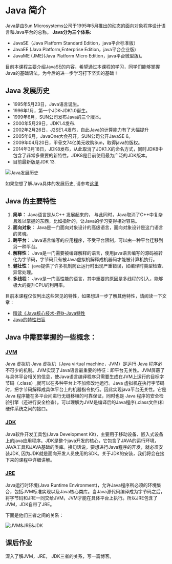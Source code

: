 # Java 简介

Java是由Sun Microsystems公司于1995年5月推出的动态的面向对象程序设计语言和Java平台的总称。
**Java分为三个体系:**

* JavaSE（Java Platform Standard Edition，java平台标准版）
* JavaEE (Java Platform,Enterprise Edition，java平台企业版)
* JavaME (JME)(Java Platform Micro Edition，java平台微型版)。

目前本课程主要介绍JavaSE的内容，希望通过本课程的学习，同学们能够掌握Java的基础语法，为今后的进一步学习打下坚实的基础！

## Java 发展历史

* 1995年5月23日，Java语言诞生。
* 1996年1月，第一个JDK-JDK1.0诞生。
* 1999年6月，SUN公司发布Java的三个版本。
* 2000年5月29日，JDK1.4发布.
* 2002年2月26日，J2SE1.4发布，自此Java的计算能力有了大幅提升
* 2005年6月，JavaOne大会召开，SUN公司公开JavaSE 6。
* 2009年04月20日，甲骨文74亿美元收购Sun，取得java的版权。
* 2014年3月18日，JDK8发布，从此取消了JDK1.X的命名方式，同时JDK8中包含了非常多重要的新特性。JDK8是目前使用最为广泛的JDK版本。
* 目前最新版是JDK 13.

![Java发展历史](http://ww1.sinaimg.cn/large/af4e9f79gy1fxlmhwehsrj220a136n1w.jpg)

如果您想了解Java具体的发展历史, 请参考[这里](https://en.wikipedia.org/wiki/Java_version_history)

## Java 的主要特性

1. **简单：** Java语言是从C++ 发展起来的， 与此同时，Java取消了C++中复杂且难以掌握的东西，比如指针的，让Java的学习变得相对容易。
2. **面向对象：** Java是一门面向对象设计的高级语言，面向对象设计是这门语言的灵魂。
3. **跨平台：** Java语言编写的应用程序，不受平台限制，可以由一种平台迁移到另一种平台。
4. **解释性：** Java是一门需要被编译解释的语言，使用java语言编写的源码被转化为字节码，字节码只有被Java虚拟机解释成机器码才能被计算机执行。
5. **健壮性：** java提供了许多机制防止运行时出现严重错误，如编译时类型检查、异常处理。
6. **多线程：** Java是一门高性能的语言，其中重要的原因是多线程的引入，能够极大的提升CPU的利用率。

目前本课程仅仅列出这些常见的特性，如果想进一步了解其他特性，请阅读一下文章：

* [精读《Java核心技术-卷Ⅰ》-Java特性](https://www.jianshu.com/p/15187621a73c)
* [Java的特性扫盲](https://www.jianshu.com/p/dcbe1fdc69e5)

## Java 中需要掌握的一些概念：
### [JVM](https://en.wikipedia.org/wiki/Java_virtual_machine)

Java 虚拟机 Java 虚拟机（Java virtual machine，JVM）是运行 Java 程序必不可少的机制。JVM实现了Java语言最重要的特征：即平台无关性。JVM屏蔽了与具体平台相关的信息，使Java语言编译程序只需要生成在JVM上运行的目标字节码（.class）,就可以在多种平台上不加修改地运行。Java 虚拟机在执行字节码时，把字节码解释成具体平台上的机器指令执行。因此实现java平台无关性。它是 Java 程序能在多平台间进行无缝移植的可靠保证，同时也是 Java 程序的安全检验引擎（还进行安全检查）。可以理解为JVM是编译后的Java程序(.class文件)和硬件系统之间的接口。

### [JDK](https://en.wikipedia.org/wiki/Java_Development_Kit)

Java软件开发工具包(Java Development Kit)，主要用于移动设备、嵌入式设备上的java应用程序。JDK是整个java开发的核心，它包含了JAVA的运行环境，JAVA工具和JAVA基础的类库。换句话说，要想进行Java程序的开发，就必须安装JDK, 因为JDK就是面向开发人员使用的SDK。关于JDK的安装，我们将会在接下来的课程中详细讲解。

### [JRE](https://en.wikipedia.org/wiki/Java_virtual_machine)

Java运行时环境(Java Runtime Environment)，允许Java程序所必须的环境集合，包括JVM标准实现以及Java核心类库。当Java源代码编译成为字节码之后，将字节码和JRE一同交给JVM，JVM才能在具体平台上执行。所以JRE包含了JVM，JDK自带了JRE。

下面是他们三者之间的关系：

![JVM&JRE&JDK](http://ww1.sinaimg.cn/large/af4e9f79gy1fxmn7ms53dj20b1095dip.jpg)

## 课后作业

深入了解JVM，JRE， JDK三者的关系，写一篇博客。